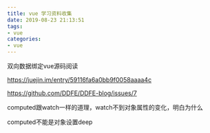 ```yaml
---
title: vue 学习资料收集
date: 2019-08-23 21:13:51
tags: 
- vue
categories: 
- vue
---
```


双向数据绑定vue源码阅读

https://juejin.im/entry/59116fa6a0bb9f0058aaaa4c

https://github.com/DDFE/DDFE-blog/issues/7


computed跟watch一样的道理，watch不到对象属性的变化，明白为什么

computed不能是对象设置deep